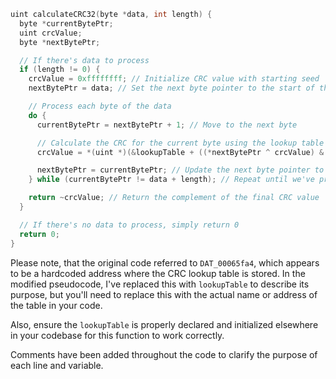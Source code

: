 ```c
uint calculateCRC32(byte *data, int length) {
  byte *currentBytePtr;
  uint crcValue;
  byte *nextBytePtr;

  // If there's data to process
  if (length != 0) {
    crcValue = 0xffffffff; // Initialize CRC value with starting seed
    nextBytePtr = data; // Set the next byte pointer to the start of the data

    // Process each byte of the data
    do {
      currentBytePtr = nextBytePtr + 1; // Move to the next byte

      // Calculate the CRC for the current byte using the lookup table (0x00065fa4 points to the start of the table in memory)
      crcValue = *(uint *)(&lookupTable + ((*nextBytePtr ^ crcValue) & 0xff) * 4) ^ crcValue >> 8;

      nextBytePtr = currentBytePtr; // Update the next byte pointer to the current byte pointer
    } while (currentBytePtr != data + length); // Repeat until we've processed all bytes

    return ~crcValue; // Return the complement of the final CRC value
  }

  // If there's no data to process, simply return 0
  return 0;
}
```

Please note, that the original code referred to `DAT_00065fa4`, which appears to be a hardcoded address where the CRC lookup table is stored. In the modified pseudocode, I've replaced this with `lookupTable` to describe its purpose, but you'll need to replace this with the actual name or address of the table in your code.

Also, ensure the `lookupTable` is properly declared and initialized elsewhere in your codebase for this function to work correctly.

Comments have been added throughout the code to clarify the purpose of each line and variable.